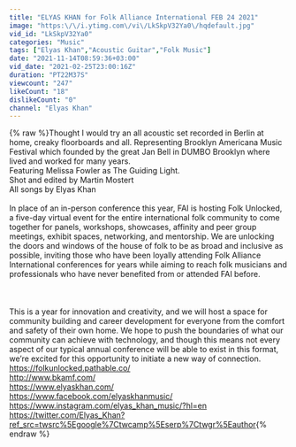 ```yaml
---
title: "ELYAS KHAN for Folk Alliance International FEB 24 2021"
image: "https:\/\/i.ytimg.com\/vi\/LkSkpV32Ya0\/hqdefault.jpg"
vid_id: "LkSkpV32Ya0"
categories: "Music"
tags: ["Elyas Khan","Acoustic Guitar","Folk Music"]
date: "2021-11-14T08:59:36+03:00"
vid_date: "2021-02-25T23:00:16Z"
duration: "PT22M37S"
viewcount: "247"
likeCount: "18"
dislikeCount: "0"
channel: "Elyas Khan"
---
```

{% raw %}Thought I would try an all acoustic set recorded in Berlin at home, creaky floorboards and all. Representing Brooklyn Americana Music Festival which founded by the great Jan Bell in DUMBO Brooklyn where lived and worked for many years.<br />Featuring Melissa Fowler as The Guiding Light.<br />Shot and edited by Martin Mostert<br />All songs by Elyas Khan <br /><br />In place of an in-person conference this year, FAI is hosting Folk Unlocked, a five-day virtual event for the entire international folk community to come together for panels, workshops, showcases, affinity and peer group meetings, exhibit spaces, networking, and mentorship. We are unlocking the doors and windows of the house of folk to be as broad and inclusive as possible, inviting those who have been loyally attending Folk Alliance International conferences for years while aiming to reach folk musicians and professionals who have never benefited from or attended FAI before.<br /><br /> <br /><br />This is a year for innovation and creativity, and we will host a space for community building and career development for everyone from the comfort and safety of their own home. We hope to push the boundaries of what our community can achieve with technology, and though this means not every aspect of our typical annual conference will be able to exist in this format, we’re excited for this opportunity to initiate a new way of connection.<br /><a rel="nofollow" target="blank" href="https://folkunlocked.pathable.co/">https://folkunlocked.pathable.co/</a><br /><a rel="nofollow" target="blank" href="http://www.bkamf.com/">http://www.bkamf.com/</a><br /><a rel="nofollow" target="blank" href="https://www.elyaskhan.com/">https://www.elyaskhan.com/</a><br /><a rel="nofollow" target="blank" href="https://www.facebook.com/elyaskhanmusic/">https://www.facebook.com/elyaskhanmusic/</a><br /><a rel="nofollow" target="blank" href="https://www.instagram.com/elyas_khan_music/?hl=en">https://www.instagram.com/elyas_khan_music/?hl=en</a><br /><a rel="nofollow" target="blank" href="https://twitter.com/Elyas_Khan?ref_src=twsrc%5Egoogle%7Ctwcamp%5Eserp%7Ctwgr%5Eauthor">https://twitter.com/Elyas_Khan?ref_src=twsrc%5Egoogle%7Ctwcamp%5Eserp%7Ctwgr%5Eauthor</a>{% endraw %}
